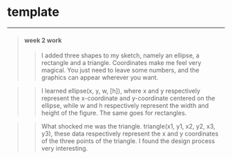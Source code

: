 # template

---
> #### week 2 work
>> I added three shapes to my sketch, namely an ellipse, a rectangle and a triangle.
>> Coordinates make me feel very magical. You just need to leave some numbers, and the graphics can appear wherever you want. 


>> I learned ellipse(x, y, w, [h]), where x and y respectively represent the x-coordinate and y-coordinate centered on the ellipse, while w and h respectively represent the width and height of the figure. The same goes for rectangles.

>> What shocked me was the triangle. triangle(x1, y1, x2, y2, x3, y3), these data respectively represent the x and y coordinates of the three points of the triangle. I found the design process very interesting.